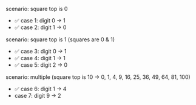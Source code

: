 scenario: square top is 0

- ✅ case 1: digit 0 -> 1
- ✅ case 2: digit 1 -> 0

scenario: square top is 1 (squares are 0 & 1)

- ✅ case 3: digit 0 -> 1
- ✅ case 4: digit 1 -> 1
- ✅ case 5: digit 2 -> 0

scenario: multiple (square top is 10 -> 0, 1, 4, 9, 16, 25, 36, 49, 64, 81, 100)

- ✅ case 6: digit 1 -> 4
- case 7: digit 9 -> 2